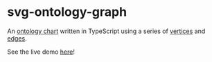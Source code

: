 # svg-ontology-graph

An [ontology chart](https://en.wikipedia.org/wiki/Ontology_chart) written in TypeScript using a series of [vertices](http://mathworld.wolfram.com/GraphVertex.html) and [edges](http://mathworld.wolfram.com/GraphEdge.html). 

See the live demo [here](https://askyous.github.io/svg-ontology-graph/)!

